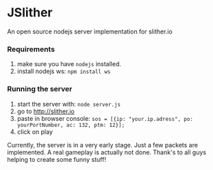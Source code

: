 # JSlither
An open source nodejs server implementation for slither.io


### Requirements
1. make sure you have `nodejs` installed.
2. install nodejs ws: `npm install ws`

### Running the server

1. start the server with: `node server.js`
2. go to http://slither.io
3. paste in browser console: `sos = [{ip: "your.ip.adress", po: yourPortNumber, ac: 132, ptm: 12}];`
4. click on play


Currently, the server is in a very early stage. Just a few packets are implemented. A real gameplay is actually not done.
Thank's to all guys helping to create some funny stuff!

